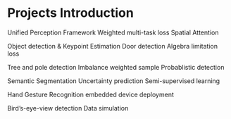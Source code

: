 # Projects Introduction

Unified Perception Framework
Weighted multi-task loss
Spatial Attention

Object detection & Keypoint Estimation
Door detection
Algebra limitation loss


Tree and pole detection
Imbalance weighted sample
Probablistic detection

Semantic Segmentation
Uncertainty prediction
Semi-supervised learning

Hand Gesture Recognition
embedded device deployment

Bird’s-eye-view detection
Data simulation
